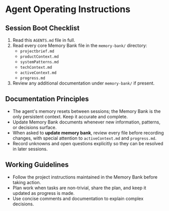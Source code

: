 # Agent Operating Instructions

## Session Boot Checklist
1. Read this `AGENTS.md` file in full.
2. Read every core Memory Bank file in the `memory-bank/` directory:
   - `projectbrief.md`
   - `productContext.md`
   - `systemPatterns.md`
   - `techContext.md`
   - `activeContext.md`
   - `progress.md`
3. Review any additional documentation under `memory-bank/` if present.

## Documentation Principles
- The agent's memory resets between sessions; the Memory Bank is the only persistent context. Keep it accurate and complete.
- Update Memory Bank documents whenever new information, patterns, or decisions surface.
- When asked to **update memory bank**, review every file before recording changes, with special attention to `activeContext.md` and `progress.md`.
- Record unknowns and open questions explicitly so they can be resolved in later sessions.

## Working Guidelines
- Follow the project instructions maintained in the Memory Bank before taking action.
- Plan work when tasks are non-trivial, share the plan, and keep it updated as progress is made.
- Use concise comments and documentation to explain complex decisions.
